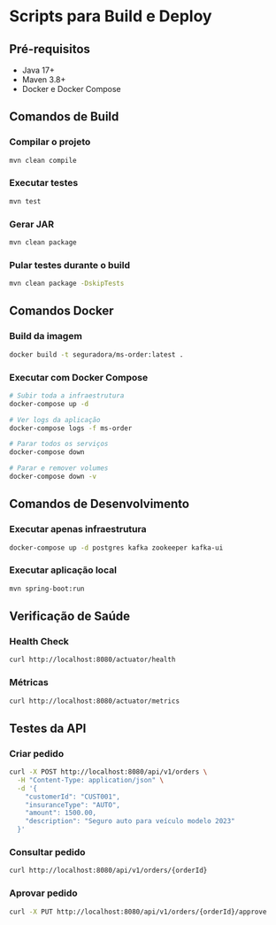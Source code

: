 # Scripts para Build e Deploy

## Pré-requisitos
- Java 17+
- Maven 3.8+
- Docker e Docker Compose

## Comandos de Build

### Compilar o projeto
```bash
mvn clean compile
```

### Executar testes
```bash
mvn test
```

### Gerar JAR
```bash
mvn clean package
```

### Pular testes durante o build
```bash
mvn clean package -DskipTests
```

## Comandos Docker

### Build da imagem
```bash
docker build -t seguradora/ms-order:latest .
```

### Executar com Docker Compose
```bash
# Subir toda a infraestrutura
docker-compose up -d

# Ver logs da aplicação
docker-compose logs -f ms-order

# Parar todos os serviços
docker-compose down

# Parar e remover volumes
docker-compose down -v
```

## Comandos de Desenvolvimento

### Executar apenas infraestrutura
```bash
docker-compose up -d postgres kafka zookeeper kafka-ui
```

### Executar aplicação local
```bash
mvn spring-boot:run
```

## Verificação de Saúde

### Health Check
```bash
curl http://localhost:8080/actuator/health
```

### Métricas
```bash
curl http://localhost:8080/actuator/metrics
```

## Testes da API

### Criar pedido
```bash
curl -X POST http://localhost:8080/api/v1/orders \
  -H "Content-Type: application/json" \
  -d '{
    "customerId": "CUST001",
    "insuranceType": "AUTO",
    "amount": 1500.00,
    "description": "Seguro auto para veículo modelo 2023"
  }'
```

### Consultar pedido
```bash
curl http://localhost:8080/api/v1/orders/{orderId}
```

### Aprovar pedido
```bash
curl -X PUT http://localhost:8080/api/v1/orders/{orderId}/approve
```
